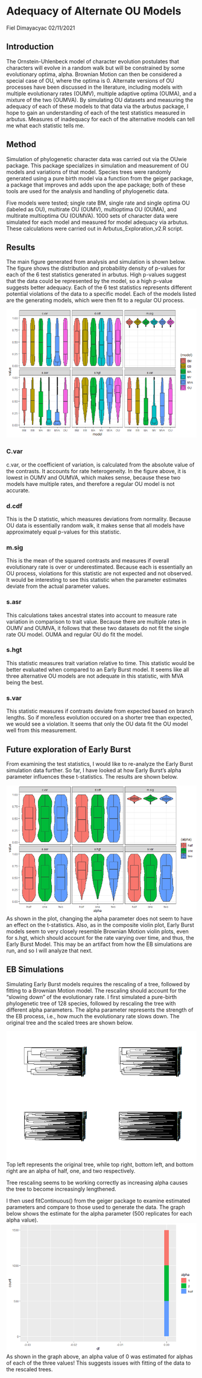 Adequacy of Alternate OU Models
================
Fiel Dimayacyac
02/11/2021

## Introduction

The Ornstein-Uhlenbeck model of character evolution postulates that
characters will evolve in a random walk but will be constrained by some
evolutionary optima, alpha. Brownian Motion can then be considered a
special case of OU, where the optima is 0. Alternate versions of OU
processes have been discussed in the literature, including models with
multiple evolutionary rates (OUMV), multiple adaptive optima (OUMA), and
a mixture of the two (OUMVA). By simulating OU datasets and measuring
the adequacy of each of these models to that data via the arbutus
package, I hope to gain an understanding of each of the test statistics
measured in arbutus. Measures of inadequacy for each of the alternative
models can tell me what each statistic tells me.

## Method

Simulation of phylogenetic character data was carried out via the OUwie
package. This package specializes in simulation and measurement of OU
models and variations of that model. Species trees were randomly
generated using a pure birth model via a function from the geiger
package, a package that improves and adds upon the ape package; both of
these tools are used for the analysis and handling of phylogenetic data.

Five models were tested; single rate BM, single rate and single optima
OU (labeled as OU), multirate OU (OUMV), multioptima OU (OUMA), and
multirate multioptima OU (OUMVA). 1000 sets of character data were
simulated for each model and measured for model adequacy via arbutus.
These calculations were carried out in Arbutus\_Exploration\_v2.R
script.

## Results

The main figure generated from analysis and simulation is shown below.
The figure shows the distribution and probability density of p-values
for each of the 6 test statistics generated in arbutus. High p-values
suggest that the data could be represented by the model, so a high
p-value suggests better adequacy. Each of the 6 test statistics
represents different potential violations of the data to a specific
model. Each of the models listed are the generating models, which were
then fit to a regular OU process.

![](Arbutus_Exploration/t_statistics_all_models.png "P value distribution of test statistics")

### C.var

c.var, or the coefficient of variation, is calculated from the absolute
value of the contrasts. It accounts for rate heterogeneity. In the
figure above, it is lowest in OUMV and OUMVA, which makes sense, because
these two models have multiple rates, and therefore a regular OU model
is not accurate.

### d.cdf

This is the D statistic, which measures deviations from normality.
Because OU data is essentially random walk, it makes sense that all
models have approximately equal p-values for this statistic.

### m.sig

This is the mean of the squared contrasts and measures if overall
evolutionary rate is over or underestimated. Because each is essentially
an OU process, violations for this statistic are not expected and not
observed. It would be interesting to see this statistic when the
parameter estimates deviate from the actual parameter values.

### s.asr

This calculations takes ancestral states into account to measure rate
variation in comparison to trait value. Because there are multiple rates
in OUMV and OUMVA, it follows that these two datasets do not fit the
single rate OU model. OUMA and regular OU do fit the model.

### s.hgt

This statistic measures trait variation relative to time. This statistic
would be better evaluated when compared to an Early Burst model. It
seems like all three alternative OU models are not adequate in this
statistic, with MVA being the best.

### s.var

This statistic measures if contrasts deviate from expected based on
branch lengths. So if more/less evolution occured on a shorter tree than
expected, we would see a violation. It seems that only the OU data fit
the OU model well from this measurement.

## Future exploration of Early Burst

From examining the test statistics, I would like to re-analyze the Early
Burst simulation data further. So far, I have looked at how Early
Burst’s alpha parameter influences these t-statistics. The results are
shown below.

![](Arbutus_Exploration/EB_violin_plot.png "Varying the alpha parameter in Early Burst simulations")
As shown in the plot, changing the alpha parameter does not seem to have
an effect on the t-statistics. Also, as in the composite violin plot,
Early Burst models seem to very closely resemble Brownian Motion violin
plots, even for s.hgt, which should account for the rate varying over
time, and thus, the Early Burst Model. This may be an artifact from how
the EB simulations are run, and so I will analyze that next.

## EB Simulations

Simulating Early Burst models requires the rescaling of a tree, followed
by fitting to a Brownian Motion model. The rescaling should account for
the “slowing down” of the evolutionary rate. I first simulated a
pure-birth phylogenetic tree of 128 species, followed by rescaling the
tree with different alpha parameters. The alpha parameter represents the
strength of the EB process, i.e., how much the evolutionary rate slows
down. The original tree and the scaled trees are shown below.

![](Arbutus_Exploration/EB_tests/phylo_trees.png "Phylogenetic trees")
Top left represents the original tree, while top right, bottom left, and
bottom right are an alpha of half, one, and two respectively.

Tree rescaling seems to be working correctly as increasing alpha causes
the tree to become increasingly lengthened.

I then used fitContinuous() from the geiger package to examine estimated
parameters and compare to those used to generate the data. The graph
below shows the estimate for the alpha parameter (500 replicates for
each alpha value).
![](Arbutus_Exploration/EB_tests/problem_with_fit.png) As shown in the
graph above, an alpha value of 0 was estimated for alphas of each of the
three values! This suggests issues with fitting of the data to the
rescaled trees.
